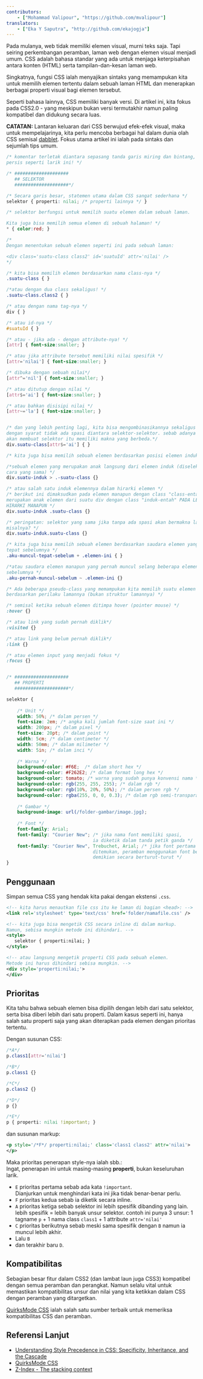 ```yaml
---
contributors:
    - ["Mohammad Valipour", "https://github.com/mvalipour"]
translators:
    - ["Eka Y Saputra", "http://github.com/ekajogja"]
---
```


Pada mulanya, web tidak memiliki elemen visual, murni teks saja.
Tapi seiring perkembangan peramban, laman web dengan elemen visual menjadi umum.
CSS adalah bahasa standar yang ada untuk menjaga keterpisahan antara
konten (HTML) serta tampilan-dan-kesan laman web.

Singkatnya, fungsi CSS ialah menyajikan sintaks yang memampukan kita
untuk memilih elemen tertentu dalam sebuah laman HTML
dan menerapkan berbagai properti visual bagi elemen tersebut.

Seperti bahasa lainnya, CSS memiliki banyak versi.
Di artikel ini, kita fokus pada CSS2.0 - yang meskipun bukan versi termutakhir
namun paling kompatibel dan didukung secara luas.

**CATATAN:** Lantaran keluaran dari CSS berwujud efek-efek visual,
maka untuk mempelajarinya, kita perlu mencoba berbagai hal dalam dunia olah CSS
semisal [dabblet](http://dabblet.com/).
Fokus utama artikel ini ialah pada sintaks dan sejumlah tips umum.


```css
/* komentar terletak diantara sepasang tanda garis miring dan bintang,
persis seperti larik ini! */

/* ####################
   ## SELEKTOR
   ####################*/

/* Secara garis besar, statemen utama dalam CSS sangat sederhana */
selektor { properti: nilai; /* properti lainnya */ }

/* selektor berfungsi untuk memilih suatu elemen dalam sebuah laman.

Kita juga bisa memilih semua elemen di sebuah halaman! */
* { color:red; }

/*
Dengan menentukan sebuah elemen seperti ini pada sebuah laman:

<div class='suatu-class class2' id='suatuId' attr='nilai' />
*/

/* kita bisa memilih elemen berdasarkan nama class-nya */
.suatu-class { }

/*atau dengan dua class sekaligus! */
.suatu-class.class2 { }

/* atau dengan nama tag-nya */
div { }

/* atau id-nya */
#suatuId { }

/* atau - jika ada - dengan attribute-nya! */
[attr] { font-size:smaller; }

/* atau jika attribute tersebut memiliki nilai spesifik */
[attr='nilai'] { font-size:smaller; }

/* dibuka dengan sebuah nilai*/
[attr^='nil'] { font-size:smaller; }

/* atau ditutup dengan nilai */
[attr$='ai'] { font-size:smaller; }

/* atau bahkan disisipi nilai */
[attr~='la'] { font-size:smaller; }


/* dan yang lebih penting lagi, kita bisa mengombinasikannya sekaligus
dengan syarat tidak ada spasi diantara selektor-selektor. sebab adanya spasi
akan membuat selektor itu memiliki makna yang berbeda.*/
div.suatu-class[attr$='ai'] { }

/* kita juga bisa memilih sebuah elemen berdasarkan posisi elemen induknya.*/

/*sebuah elemen yang merupakan anak langsung dari elemen induk (diseleksi dng
cara yang sama) */
div.suatu-induk > .-suatu-class {}

/* atau salah satu induk elemennya dalam hirarki elemen */
/* berikut ini dimaksudkan pada elemen manapun dengan class "class-entah" dan
merupakan anak elemen dari suatu div dengan class "induk-entah" PADA LEVEL
HIRARKI MANAPUN */
div.suatu-induk .suatu-class {}

/* peringatan: selektor yang sama jika tanpa ada spasi akan bermakna lain.
misalnya? */
div.suatu-induk.suatu-class {}

/* kita juga bisa memilih sebuah elemen berdasarkan saudara elemen yang muncul
tepat sebelumnya */
.aku-muncul-tepat-sebelum + .elemen-ini { }

/*atau saudara elemen manapun yang pernah muncul selang beberapa elemen
sebelumnya */
.aku-pernah-muncul-sebelum ~ .elemen-ini {}

/* Ada beberapa pseudo-class yang memampukan kita memilih suatu elemen
berdasarkan perilaku lamannya (bukan struktur lamannya) */

/* semisal ketika sebuah elemen ditimpa hover (pointer mouse) */
:hover {}

/* atau link yang sudah pernah diklik*/
:visited {}

/* atau link yang belum pernah diklik*/
:link {}

/* atau elemen input yang menjadi fokus */
:focus {}


/* ####################
   ## PROPERTI
   ####################*/

selektor {
    
    /* Unit */
    width: 50%; /* dalam persen */
    font-size: 2em; /* angka kali jumlah font-size saat ini */
    width: 200px; /* dalam pixel */
    font-size: 20pt; /* dalam point */
    width: 5cm; /* dalam centimeter */
    width: 50mm; /* dalam milimeter */
    width: 5in; /* dalam inci */
    
    /* Warna */
    background-color: #F6E;  /* dalam short hex */
    background-color: #F262E2; /* dalam format long hex */
    background-color: tomato; /* warna yang sudah punya konvensi nama */
    background-color: rgb(255, 255, 255); /* dalam rgb */
    background-color: rgb(10%, 20%, 50%); /* dalam persen rgb */
    background-color: rgba(255, 0, 0, 0.3); /* dalam rgb semi-transparan*/
    
    /* Gambar */
    background-image: url(/folder-gambar/image.jpg);
    
    /* Font */
    font-family: Arial;
    font-family: "Courier New"; /* jika nama font memiliki spasi,
    							ia diketik dalam tanda petik ganda */
    font-family: "Courier New", Trebuchet, Arial; /* jika font pertama tidak
    							ditemukan, peramban menggunakan font berikutnya,
    							demikian secara berturut-turut */
}
```

## Penggunaan

Simpan semua CSS yang hendak kita pakai dengan ekstensi `.css`.

```xml
<!-- kita harus menautkan file css itu ke laman di bagian <head>: -->
<link rel='stylesheet' type='text/css' href='folder/namafile.css' />

<!-- kita juga bisa mengetik CSS secara inline di dalam markup.
Namun, sebisa mungkin metode ini dihindari. -->
<style>
   selektor { properti:nilai; }
</style>

<!-- atau langsung mengetik properti CSS pada sebuah elemen. 
Metode ini harus dihindari sebisa mungkin. -->
<div style='properti:nilai;'>
</div>
```

## Prioritas

Kita tahu bahwa sebuah elemen bisa dipilih dengan lebih dari satu selektor, 
serta bisa diberi lebih dari satu properti.
Dalam kasus seperti ini, hanya salah satu properti saja yang akan diterapkan
pada elemen dengan prioritas tertentu.

Dengan susunan CSS:

```css
/*A*/
p.class1[attr='nilai']

/*B*/
p.class1 {}

/*C*/
p.class2 {}

/*D*/
p {}

/*E*/
p { properti: nilai !important; }
```

dan susunan markup:

```xml
<p style='/*F*/ properti:nilai;' class='class1 class2' attr='nilai'>
</p>
```

Maka prioritas penerapan style-nya ialah sbb.:  
Ingat, penerapan ini untuk masing-masing **properti**,
bukan keseluruhan larik.

* `E` prioritas pertama sebab ada kata `!important`.  
	Dianjurkan untuk menghindari kata ini jika tidak benar-benar perlu.
* `F` prioritas kedua sebab ia diketik secara inline.
* `A` prioritas ketiga sebab selektor ini lebih spesifik dibanding yang lain.  
	lebih spesifik = lebih banyak unsur selektor. contoh ini punya 3 unsur:
	1 tagname `p` + 1 nama class `class1` + 1 attribute `attr='nilai'`
* `C` prioritas berikutnya sebab meski sama spesifik dengan `B` namun
	ia muncul lebih akhir.
* Lalu `B`
* dan terakhir baru `D`.

## Kompatibilitas

Sebagian besar fitur dalam CSS2 (dan lambat laun juga CSS3) kompatibel dengan
semua peramban dan perangkat. Namun selalu vital untuk memastikan kompatibilitas
unsur dan nilai yang kita ketikkan dalam CSS dengan peramban yang ditargetkan.

[QuirksMode CSS](http://www.quirksmode.org/css/) ialah salah satu sumber terbaik untuk memeriksa kompatibilitas CSS dan peramban.

## Referensi Lanjut

* [Understanding Style Precedence in CSS: Specificity, Inheritance, and the Cascade](http://www.vanseodesign.com/css/css-specificity-inheritance-cascaade/)
* [QuirksMode CSS](http://www.quirksmode.org/css/)
* [Z-Index - The stacking context](https://developer.mozilla.org/en-US/docs/Web/Guide/CSS/Understanding_z_index/The_stacking_context)

